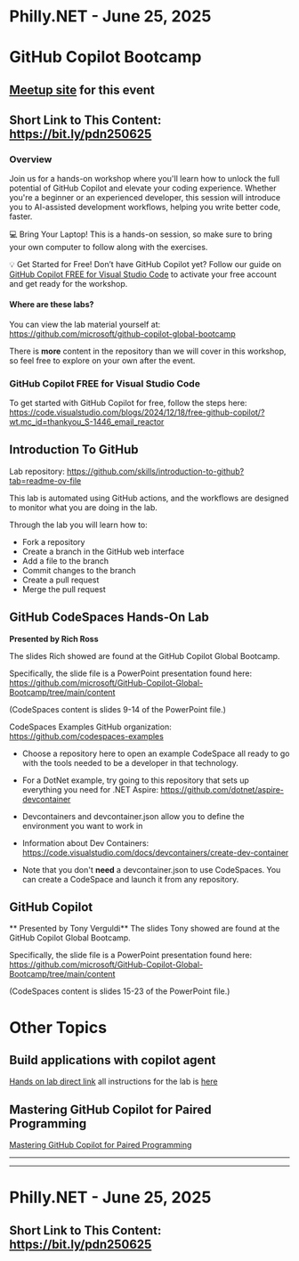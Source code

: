 # Philly.NET - June 25, 2025

# GitHub Copilot Bootcamp

## [Meetup site](https://www.meetup.com/philly-net/events/305135856) for this event

## Short Link to This Content: https://bit.ly/pdn250625

### Overview
Join us for a hands-on workshop where you'll learn how to unlock the full potential of GitHub Copilot and elevate your coding experience. Whether you're a beginner or an experienced developer, this session will introduce you to AI-assisted development workflows, helping you write better code, faster.

💻 Bring Your Laptop! This is a hands-on session, so make sure to bring your own computer to follow along with the exercises.

💡 Get Started for Free! Don’t have GitHub Copilot yet? Follow our guide on [GitHub Copilot FREE for Visual Studio Code](https://code.visualstudio.com/blogs/2024/12/18/free-github-copilot/?wt.mc_id=thankyou_S-1446_email_reactor) to activate your free account and get ready for the workshop.

#### Where are these labs?
You can view the lab material yourself at: https://github.com/microsoft/github-copilot-global-bootcamp

There is **more** content in the repository than we will cover in this workshop, so feel free to explore on your own after the event.

### GitHub Copilot FREE for Visual Studio Code
To get started with GitHub Copilot for free, follow the steps here: https://code.visualstudio.com/blogs/2024/12/18/free-github-copilot/?wt.mc_id=thankyou_S-1446_email_reactor


## Introduction To GitHub

Lab repository: https://github.com/skills/introduction-to-github?tab=readme-ov-file

This lab is automated using GitHub actions, and the workflows are designed to monitor what you are doing in the lab.

Through the lab you will learn how to:
- Fork a repository
- Create a branch in the GitHub web interface
- Add a file to the branch
- Commit changes to the branch
- Create a pull request
- Merge the pull request

## GitHub CodeSpaces Hands-On Lab 
**Presented by Rich Ross**

The slides Rich showed are found at the GitHub Copilot Global Bootcamp. 

Specifically, the slide file is a PowerPoint presentation found here:
https://github.com/microsoft/GitHub-Copilot-Global-Bootcamp/tree/main/content

(CodeSpaces content is slides 9-14 of the PowerPoint file.)

CodeSpaces Examples GitHub organization: https://github.com/codespaces-examples

- Choose a repository here to open an example CodeSpace all ready to go with the tools needed to be a developer in that technology.

- For a DotNet example, try going to this repository that sets up everything you need for .NET Aspire: https://github.com/dotnet/aspire-devcontainer

- Devcontainers and devcontainer.json allow you to define the environment you want to work in

- Information about Dev Containers: https://code.visualstudio.com/docs/devcontainers/create-dev-container

- Note that you don't **need** a devcontainer.json to use CodeSpaces.  You can create a CodeSpace and launch it from any repository.

## GitHub Copilot
** Presented by Tony Verguldi**
The slides Tony showed are found at the GitHub Copilot Global Bootcamp. 

Specifically, the slide file is a PowerPoint presentation found here:
https://github.com/microsoft/GitHub-Copilot-Global-Bootcamp/tree/main/content

(CodeSpaces content is slides 15-23 of the PowerPoint file.)



# Other Topics
## Build applications with copilot agent
[Hands on lab direct link](https://github.com/skills/build-applications-w-copilot-agent-mode)
all instructions for the lab is [here](https://github.com/row5is/pdn-hol-test2/issues/1)

## Mastering GitHub Copilot for Paired Programming
[Mastering GitHub Copilot for Paired Programming](https://github.com/microsoft/Mastering-GitHub-Copilot-for-Paired-Programming)
***
***

# Philly.NET - June 25, 2025

## Short Link to This Content: https://bit.ly/pdn250625
